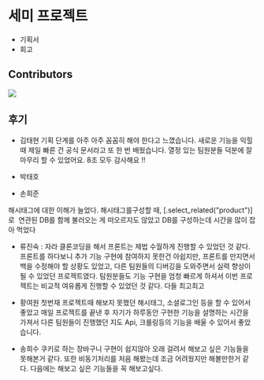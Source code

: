 # 세미 프로젝트

- 기획서
- 회고



## Contributors

<a href="https://github.com/sunbongE/PARA/graphs/contributors">
  <img src="https://contrib.rocks/image?repo=sunbongE/PARA" />
</a>





## 후기

- 김태현
  기획 단계를 아주 아주 꼼꼼히 해야 한다고 느꼈습니다.
  새로운 기능을 익힐 때 제일 빠른 건 공식 문서라고 또 한 번 배웠습니다.
  열정 있는 팀원분들 덕분에 잘 마무리 할 수 있었어요. 8조 모두 감사해요 !!


- 박태호



- 손희준

해시태그에 대한 이해가 늘었다. 해시태그를구성할 때, [.select_related("product")]로 
연관된 DB를 함께 불러오는 게 떠오르지도 않았고 DB를 구성하는데 시간을 많이 잡아 먹었다 


- 류진숙
  : 자라 클론코딩을 해서 프론트는 제법 수월하게 진행할 수 있었던 것 같다. 프론트를 하다보니 추가 기능 구현에 참여하지 못한건 아쉽지만, 프론트를 만지면서 백을 수정해야 할 상황도 있었고, 다른 팀원들의 디버깅을 도와주면서 실력 향상이 될 수 있었던 프로젝트였다. 팀원분들도 기능 구현을 엄청 빠르게 하셔서 이번 프로젝트는 비교적 여유롭게 진행할 수 있었던 것 같다. 다들 최고최고



- 황여원
  첫번재 프로젝트때 해보지 못했던 해시태그, 소셜로그인 등을 할 수 있어서 좋았고 매일 프로젝트를 끝낸 후 자기가 하루동안 구현한 기능을 설명하는 시간을 가져서 다른 팀원들이 진행했던 지도 Api, 크롤링등의 기능을 배울 수 있어서 좋았습니다.


- 송희수
  쿠키로 하는 장바구니 구현이 쉽지않아 오래 걸려서 해보고 싶은 기능들을 못해본거 같다. 또한 비동기처리를 처음 해봤는데 조금 어려웠지만 해볼만한거 같다. 다음에는 해보고 싶은 기능들을 꼭 해보고싶다.